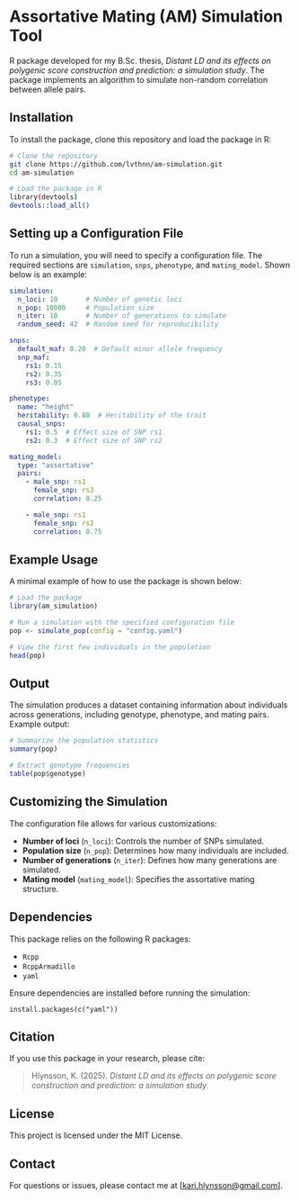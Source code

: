 # Assortative Mating (AM) Simulation Tool

R package developed for my B.Sc. thesis, *Distant LD and its effects on polygenic score construction and prediction: a simulation study*. The package implements an algorithm to simulate non-random correlation between allele pairs.

## Installation

To install the package, clone this repository and load the package in R:

```sh
# Clone the repository
git clone https://github.com/lvthnn/am-simulation.git
cd am-simulation

# Load the package in R
library(devtools)
devtools::load_all()
```

## Setting up a Configuration File

To run a simulation, you will need to specify a configuration file. The required sections are `simulation`, `snps`, `phenotype`, and `mating_model`. Shown below is an example:

```yaml
simulation:
  n_loci: 10       # Number of genetic loci
  n_pop: 10000     # Population size
  n_iter: 10       # Number of generations to simulate
  random_seed: 42  # Random seed for reproducibility

snps:
  default_maf: 0.20  # Default minor allele frequency
  snp_maf:
    rs1: 0.15
    rs2: 0.35
    rs3: 0.05

phenotype:
  name: "height"
  heritability: 0.80  # Heritability of the trait
  causal_snps:
    rs1: 0.5  # Effect size of SNP rs1
    rs2: 0.3  # Effect size of SNP rs2

mating_model:
  type: "assortative"
  pairs:
    - male_snp: rs1
      female_snp: rs3
      correlation: 0.25

    - male_snp: rs1
      female_snp: rs2
      correlation: 0.75
```

## Example Usage

A minimal example of how to use the package is shown below:

```r
# Load the package
library(am_simulation)

# Run a simulation with the specified configuration file
pop <- simulate_pop(config = "config.yaml")

# View the first few individuals in the population
head(pop)
```

## Output

The simulation produces a dataset containing information about individuals across generations, including genotype, phenotype, and mating pairs. Example output:

```r
# Summarize the population statistics
summary(pop)

# Extract genotype frequencies
table(pop$genotype)
```

## Customizing the Simulation

The configuration file allows for various customizations:

- **Number of loci** (`n_loci`): Controls the number of SNPs simulated.
- **Population size** (`n_pop`): Determines how many individuals are included.
- **Number of generations** (`n_iter`): Defines how many generations are simulated.
- **Mating model** (`mating_model`): Specifies the assortative mating structure.

## Dependencies

This package relies on the following R packages:

- `Rcpp`
- `RcppArmadillo`
- `yaml`

Ensure dependencies are installed before running the simulation:

```
install.packages(c("yaml"))
```

## Citation

If you use this package in your research, please cite:

> Hlynsson, K. (2025). *Distant LD and its effects on polygenic score construction and prediction: a simulation study*.

## License

This project is licensed under the MIT License.

## Contact

For questions or issues, please contact me at [kari.hlynsson@gmail.com].

